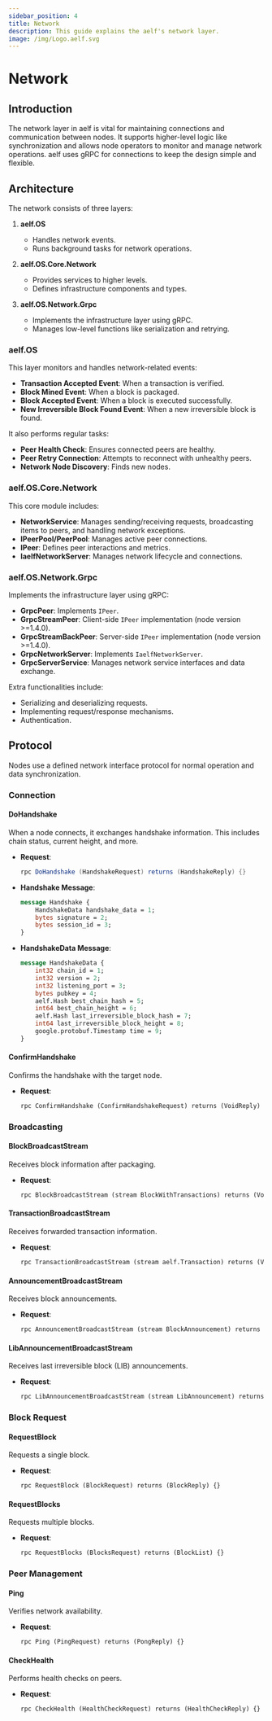 ```yaml
---
sidebar_position: 4
title: Network
description: This guide explains the aelf's network layer. 
image: /img/Logo.aelf.svg
---
```


# Network

## Introduction
The network layer in aelf is vital for maintaining connections and communication between nodes. It supports higher-level logic like synchronization and allows node operators to monitor and manage network operations. aelf uses gRPC for connections to keep the design simple and flexible.

## Architecture
The network consists of three layers:

1. **aelf.OS**
   - Handles network events.
   - Runs background tasks for network operations.

2. **aelf.OS.Core.Network**
   - Provides services to higher levels.
   - Defines infrastructure components and types.

3. **aelf.OS.Network.Grpc**
   - Implements the infrastructure layer using gRPC.
   - Manages low-level functions like serialization and retrying.

### aelf.OS
This layer monitors and handles network-related events:
- **Transaction Accepted Event**: When a transaction is verified.
- **Block Mined Event**: When a block is packaged.
- **Block Accepted Event**: When a block is executed successfully.
- **New Irreversible Block Found Event**: When a new irreversible block is found.

It also performs regular tasks:
- **Peer Health Check**: Ensures connected peers are healthy.
- **Peer Retry Connection**: Attempts to reconnect with unhealthy peers.
- **Network Node Discovery**: Finds new nodes.

### aelf.OS.Core.Network
This core module includes:
- **NetworkService**: Manages sending/receiving requests, broadcasting items to peers, and handling network exceptions.
- **IPeerPool/PeerPool**: Manages active peer connections.
- **IPeer**: Defines peer interactions and metrics.
- **IaelfNetworkServer**: Manages network lifecycle and connections.

### aelf.OS.Network.Grpc
Implements the infrastructure layer using gRPC:
- **GrpcPeer**: Implements `IPeer`.
- **GrpcStreamPeer**: Client-side `IPeer` implementation (node version >=1.4.0).
- **GrpcStreamBackPeer**: Server-side `IPeer` implementation (node version >=1.4.0).
- **GrpcNetworkServer**: Implements `IaelfNetworkServer`.
- **GrpcServerService**: Manages network service interfaces and data exchange.

Extra functionalities include:
- Serializing and deserializing requests.
- Implementing request/response mechanisms.
- Authentication.

## Protocol
Nodes use a defined network interface protocol for normal operation and data synchronization.

### Connection

#### DoHandshake
When a node connects, it exchanges handshake information. This includes chain status, current height, and more.

- **Request**: 
    ```cs
    rpc DoHandshake (HandshakeRequest) returns (HandshakeReply) {}
    ```
- **Handshake Message**:
    ```protobuf
    message Handshake {
        HandshakeData handshake_data = 1;
        bytes signature = 2;
        bytes session_id = 3;
    }
    ```
- **HandshakeData Message**:
    ```protobuf
    message HandshakeData {
        int32 chain_id = 1;
        int32 version = 2;
        int32 listening_port = 3;
        bytes pubkey = 4;
        aelf.Hash best_chain_hash = 5;
        int64 best_chain_height = 6;
        aelf.Hash last_irreversible_block_hash = 7;
        int64 last_irreversible_block_height = 8;
        google.protobuf.Timestamp time = 9;
    }
    ```

#### ConfirmHandshake
Confirms the handshake with the target node.
- **Request**:
    ```protobuf
    rpc ConfirmHandshake (ConfirmHandshakeRequest) returns (VoidReply) {}
    ```

### Broadcasting

#### BlockBroadcastStream
Receives block information after packaging.
- **Request**:
    ```protobuf
    rpc BlockBroadcastStream (stream BlockWithTransactions) returns (VoidReply) {}
    ```

#### TransactionBroadcastStream
Receives forwarded transaction information.
- **Request**:
    ```protobuf
    rpc TransactionBroadcastStream (stream aelf.Transaction) returns (VoidReply) {}
    ```

#### AnnouncementBroadcastStream
Receives block announcements.
- **Request**:
    ```protobuf
    rpc AnnouncementBroadcastStream (stream BlockAnnouncement) returns (VoidReply) {}
    ```

#### LibAnnouncementBroadcastStream
Receives last irreversible block (LIB) announcements.
- **Request**:
    ```protobuf
    rpc LibAnnouncementBroadcastStream (stream LibAnnouncement) returns (VoidReply) {}
    ```

### Block Request

#### RequestBlock
Requests a single block.
- **Request**:
    ```protobuf
    rpc RequestBlock (BlockRequest) returns (BlockReply) {}
    ```

#### RequestBlocks
Requests multiple blocks.
- **Request**:
    ```protobuf
    rpc RequestBlocks (BlocksRequest) returns (BlockList) {}
    ```

### Peer Management

#### Ping
Verifies network availability.
- **Request**:
    ```protobuf
    rpc Ping (PingRequest) returns (PongReply) {}
    ```

#### CheckHealth
Performs health checks on peers.
- **Request**:
    ```protobuf
    rpc CheckHealth (HealthCheckRequest) returns (HealthCheckReply) {}
    ```